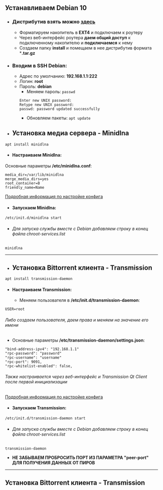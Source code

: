 ## Устанавливаем Debian 10

* ### Дистрибутив взять можно [**здесь**](http://ndm.zyxmon.org/binaries/debian/)
  * Форматируем накопитель в **EXT4** и подключаем к роутеру
  * Через веб-интерфейс роутера **даем общий доступ** к подключенному накопителю и **подключаемся** к нему
  * Создаем папку **install** и помещаем в нее дистрибутив формата ***.tar.gz**
 
* ### Входим в SSH Debian:
  * Адрес по умолчанию: **192.168.1.1:222**
  * Логин: **root**
  * Пароль: **debian**
    * Меняем пароль: `passwd`
    ```
    Enter new UNIX password: 
    Retype new UNIX password: 
    passwd: password updated successfully
    ```
    * Обновляем пакеты: `apt update`

- ## Установка медиа сервера - Minidlna
`apt install minidlna`

 - #### Настраиваем Minidlna:
Основные параметры **/etc/minidlna.conf**:
```
media_dir=/var/lib/minidlna
merge_media_dirs=yes
root_container=B
friendly_name=Name
```
[Подробная информация по настройке конфига](http://itadept.ru/linux-dlna-server-minidlna/ "Подробная информация по настройке конфига")

 - #### Запускаем Minidlna:
`/etc/init.d/minidlna start`

   - ###### Для запуска службы вместе с Debian добавляем строку в конец файла chroot-services.list
   ```
   minidlna
   ```

------------
- ## Установка Bittorrent клиента - Transmission
`apt install transmission-daemon`

 - #### Настраиваем Transmission:
   - Меняем пользователя в **/etc/init.d/transmission-daemon**:
```
USER=root
```
###### Либо создаем пользователя, даем права и меняем на значение его имени

   - Основные параметры **/etc/transmission-daemon/settings.json**:
```
"bind-address-ipv4": "192.168.1.1"
"rpc-password": "password"
"rpc-username": "username"
"rpc-port": 9091,
"rpc-whitelist-enabled": false,
```
###### Также настраивается через веб-интерфейс и Transmission Qt Client после первой инициализации
[Подробная информация по настройке конфига](https://pcminipro.ru/os/nastrojka-transmission-daemon-settings-json/ "Подробная информация по настройке конфига")

 - #### Запускаем Transmission:
`/etc/init.d/transmission-daemon start`

   - ###### Для запуска службы вместе с Debian добавляем строку в конец файла chroot-services.list
```
transmission-daemon
```

 - **НЕ ЗАБЫВАЕМ ПРОБРОСИТЬ ПОРТ ИЗ ПАРАМЕТРА "peer-port" ДЛЯ ПОЛУЧЕНИЯ ДАННЫХ ОТ ПИРОВ**

------------
## Установка Bittorrent клиента - Transmission
